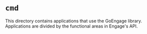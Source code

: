 # `cmd`

This directory contains applications that use the GoEngage library.  Applications are divided by the functional areas in Engage's API.
